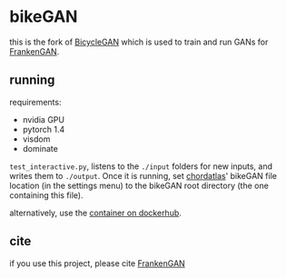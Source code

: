 # bikeGAN

this is the fork of [BicycleGAN](https://junyanz.github.io/BicycleGAN/) which is used to train and run GANs for [FrankenGAN](http://geometry.cs.ucl.ac.uk/projects/2018/frankengan).

## running

requirements: 
* nvidia GPU
* pytorch 1.4
* visdom
* dominate

`test_interactive.py`, listens to the `./input` folders for new inputs, and writes them to `./output`. Once it is running, set [chordatlas](https://github.com/twak/chordatlas)' bikeGAN file location (in the settings menu) to the bikeGAN root directory (the one containing this file).

alternatively, use the [container on dockerhub](http://tba).

## cite

if you use this project, please cite [FrankenGAN](https://arxiv.org/abs/1806.07179)

